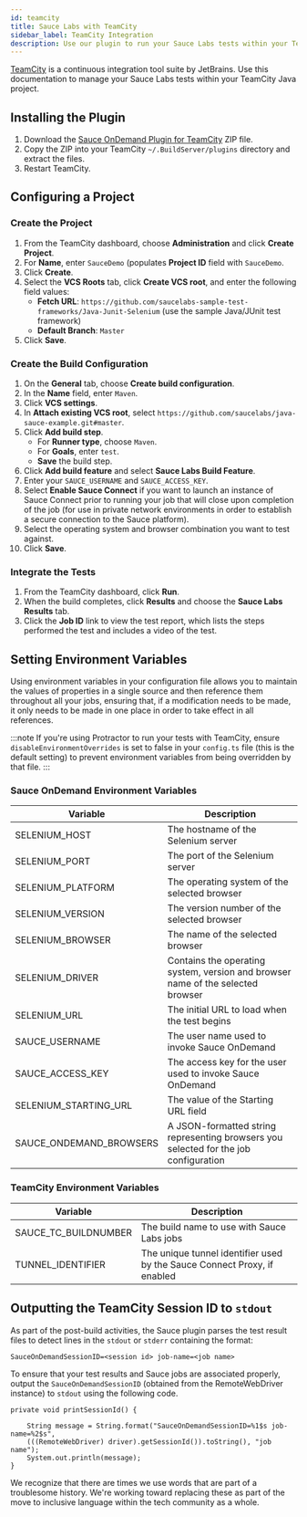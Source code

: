 ```yaml
---
id: teamcity
title: Sauce Labs with TeamCity
sidebar_label: TeamCity Integration
description: Use our plugin to run your Sauce Labs tests within your TeamCity pipeline.
---
```


[TeamCity](https://www.jetbrains.com/teamcity/) is a continuous integration tool suite by JetBrains. Use this documentation to manage your Sauce Labs tests within your TeamCity Java project.

## Installing the Plugin

1. Download the [Sauce OnDemand Plugin for TeamCity](https://saucelabs.com/downloads/teamcity/release/com/saucelabs/teamcity/build/1.50/build-1.50.zip) ZIP file.
1. Copy the ZIP into your TeamCity `~/.BuildServer/plugins` directory and extract the files.
1. Restart TeamCity.

## Configuring a Project

### Create the Project

1. From the TeamCity dashboard, choose **Administration** and click **Create Project**.
1. For **Name**, enter `SauceDemo` (populates **Project ID** field with `SauceDemo`.
1. Click **Create**.
1. Select the **VCS Roots** tab, click **Create VCS root**, and enter the following field values:
   - **Fetch URL**: `https://github.com/saucelabs-sample-test-frameworks/Java-Junit-Selenium` (use the sample Java/JUnit test framework)
   - **Default Branch**: `Master`
1. Click **Save**.

### Create the Build Configuration

1. On the **General** tab, choose **Create build configuration**.
1. In the **Name** field, enter `Maven`.
1. Click **VCS settings**.
1. In **Attach existing VCS root**, select `https://github.com/saucelabs/java-sauce-example.git#master`.
1. Click **Add build step**.
   - For **Runner type**, choose `Maven`.
   - For **Goals**, enter `test`.
   - **Save** the build step.
1. Click **Add build feature** and select **Sauce Labs Build Feature**.
1. Enter your `SAUCE_USERNAME` and `SAUCE_ACCESS_KEY`.
1. Select **Enable Sauce Connect** if you want to launch an instance of Sauce Connect prior to running your job that will close upon completion of the job (for use in private network environments in order to establish a secure connection to the Sauce platform).
1. Select the operating system and browser combination you want to test against.
1. Click **Save**.

### Integrate the Tests

1. From the TeamCity dashboard, click **Run**.
1. When the build completes, click **Results** and choose the **Sauce Labs Results** tab.
1. Click the **Job ID** link to view the test report, which lists the steps performed the test and includes a video of the test.

## Setting Environment Variables

Using environment variables in your configuration file allows you to maintain the values of properties in a single source and then reference them throughout all your jobs, ensuring that, if a modification needs to be made, it only needs to be made in one place in order to take effect in all references.

:::note
If you're using Protractor to run your tests with TeamCity, ensure `disableEnvironmentOverrides` is set to false in your `config.ts` file (this is the default setting) to prevent environment variables from being overridden by that file.
:::

### Sauce OnDemand Environment Variables

| Variable                | Description                                                                          |
| ----------------------- | ------------------------------------------------------------------------------------ |
| SELENIUM_HOST           | The hostname of the Selenium server                                                  |
| SELENIUM_PORT           | The port of the Selenium server                                                      |
| SELENIUM_PLATFORM       | The operating system of the selected browser                                         |
| SELENIUM_VERSION        | The version number of the selected browser                                           |
| SELENIUM_BROWSER        | The name of the selected browser                                                     |
| SELENIUM_DRIVER         | Contains the operating system, version and browser name of the selected browser      |
| SELENIUM_URL            | The initial URL to load when the test begins                                         |
| SAUCE_USERNAME          | The user name used to invoke Sauce OnDemand                                          |
| SAUCE_ACCESS_KEY        | The access key for the user used to invoke Sauce OnDemand                            |
| SELENIUM_STARTING_URL   | The value of the Starting URL field                                                  |
| SAUCE_ONDEMAND_BROWSERS | A JSON-formatted string representing browsers you selected for the job configuration |

### TeamCity Environment Variables

| Variable             | Description                                                              |
| -------------------- | ------------------------------------------------------------------------ |
| SAUCE_TC_BUILDNUMBER | The build name to use with Sauce Labs jobs                               |
| TUNNEL_IDENTIFIER    | The unique tunnel identifier used by the Sauce Connect Proxy, if enabled |

## Outputting the TeamCity Session ID to `stdout`

As part of the post-build activities, the Sauce plugin parses the test result files to detect lines in the `stdout` or `stderr` containing the format:

`SauceOnDemandSessionID=<session id> job-name=<job name>`

To ensure that your test results and Sauce jobs are associated properly, output the `SauceOnDemandSessionID` (obtained from the RemoteWebDriver instance) to `stdout` using the following code.

```
private void printSessionId() {

    String message = String.format("SauceOnDemandSessionID=%1$s job-name=%2$s",
    (((RemoteWebDriver) driver).getSessionId()).toString(), "job name");
    System.out.println(message);
}
```

<p className="deis">We recognize that there are times we use words that are part of a troublesome history. We're working toward replacing these as part of the move to inclusive language within the tech community as a whole.</p>
